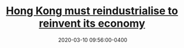 ---
layout: post
title: <a href='https://www.scmp.com/comment/opinion/article/3107290/hong-kong-must-reindustrialise-reinvent-its-economy' target="_blank">Hong Kong must reindustrialise to reinvent its economy</a> 
date:  2020-03-10 09:56:00-0400
description: 
tags: HongKong English
# categories: sample-posts
---